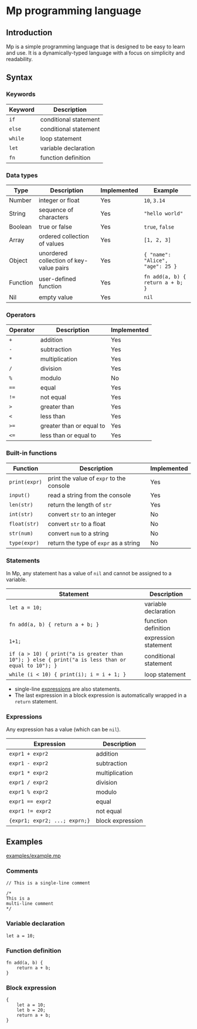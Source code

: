 # Mp programming language

## Introduction

Mp is a simple programming language that is designed to be easy to learn and
use. It is a dynamically-typed language with a focus on simplicity and
readability.

## Syntax

### Keywords

| Keyword | Description           |
| ------- | --------------------- |
| `if`    | conditional statement |
| `else`  | conditional statement |
| `while` | loop statement        |
| `let`   | variable declaration  |
| `fn`    | function definition   |

### Data types

| Type     | Description                             | Implemented | Example                          |
| -------- | --------------------------------------- | ----------- | -------------------------------- |
| Number   | integer or float                        | Yes         | `10`, `3.14`                     |
| String   | sequence of characters                  | Yes         | `"hello world"`                  |
| Boolean  | true or false                           | Yes         | `true`, `false`                  |
| Array    | ordered collection of values            | Yes         | `[1, 2, 3]`                      |
| Object   | unordered collection of key-value pairs | Yes          | `{ "name": "Alice", "age": 25 }` |
| Function | user-defined function                   | Yes         | `fn add(a, b) { return a + b; }` |
| Nil      | empty value                             | Yes         | `nil`                            |

### Operators

| Operator | Description              | Implemented |
| -------- | ------------------------ | ----------- |
| `+`      | addition                 | Yes         |
| `-`      | subtraction              | Yes         |
| `*`      | multiplication           | Yes         |
| `/`      | division                 | Yes         |
| `%`      | modulo                   | No          |
| `==`     | equal                    | Yes         |
| `!=`     | not equal                | Yes         |
| `>`      | greater than             | Yes         |
| `<`      | less than                | Yes         |
| `>=`     | greater than or equal to | Yes         |
| `<=`     | less than or equal to    | Yes         |

### Built-in functions

| Function      | Description                              | Implemented |
| ------------- | ---------------------------------------- | ----------- |
| `print(expr)` | print the value of `expr` to the console | Yes         |
| `input()`     | read a string from the console           | Yes         |
| `len(str)`    | return the length of `str`               | Yes         |
| `int(str)`    | convert `str` to an integer              | No          |
| `float(str)`  | convert `str` to a float                 | No          |
| `str(num)`    | convert `num` to a string                | No          |
| `type(expr)`  | return the type of `expr` as a string    | No          |

### Statements

In Mp, any statement has a value of `nil` and cannot be assigned to a variable.

| Statement                                                                                         | Description           |
| ------------------------------------------------------------------------------------------------- | --------------------- |
| `let a = 10;`                                                                                     | variable declaration  |
| `fn add(a, b) { return a + b; }`                                                                  | function definition   |
| `1+1;`                                                                                            | expression statement  |
| `if (a > 10) { print("a is greater than 10"); } else { print("a is less than or equal to 10"); }` | conditional statement |
| `while (i < 10) { print(i); i = i + 1; }`                                                         | loop statement        |

- single-line [expressions](#Expressions) are also statements.
- The last expression in a block expression is automatically wrapped in a
  `return` statement.

### Expressions

Any expression has a value (which can be `nil`).

| Expression                    | Description      |
| ----------------------------- | ---------------- |
| `expr1 + expr2`               | addition         |
| `expr1 - expr2`               | subtraction      |
| `expr1 * expr2`               | multiplication   |
| `expr1 / expr2`               | division         |
| `expr1 % expr2`               | modulo           |
| `expr1 == expr2`              | equal            |
| `expr1 != expr2`              | not equal        |
| `{expr1; expr2; ...; exprn;}` | block expression |

## Examples

[examples/example.mp](examples/example.mp)

### Comments

```
// This is a single-line comment

/*
This is a
multi-line comment
*/
```

### Variable declaration

```
let a = 10;
```

### Function definition

```
fn add(a, b) {
    return a + b;
}
```

### Block expression

```
{
    let a = 10;
    let b = 20;
    return a + b;
}
```
